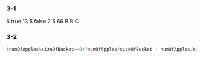 ### 3-1

6
true
13
5
false
2
5
66
B
B
C

### 3-2

```java
(numOfApples%sizeOfBucket==0)?numOfApples/sizeOfBucket : numOfApples/sizeOfBucket+1
```